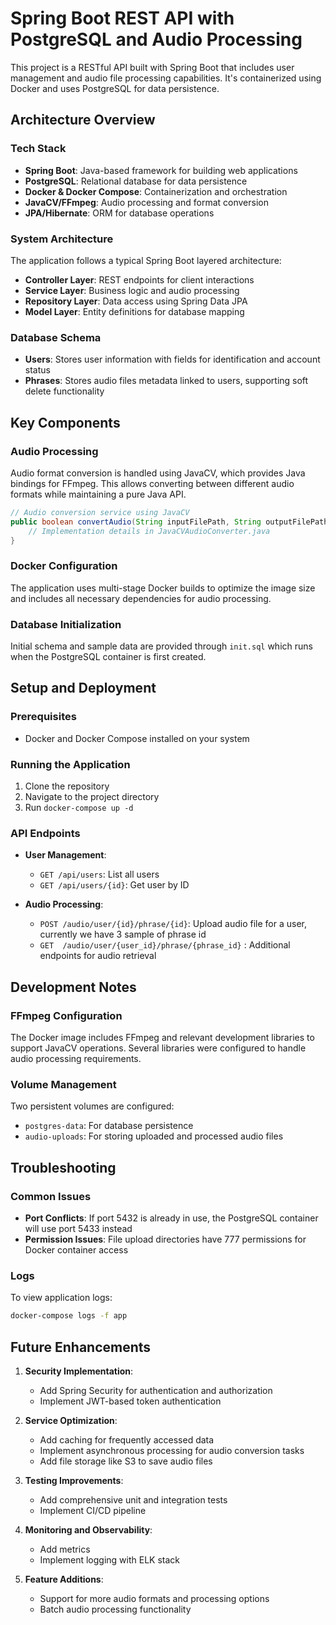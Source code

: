 # Spring Boot REST API with PostgreSQL and Audio Processing

This project is a RESTful API built with Spring Boot that includes user management and audio file processing capabilities. It's containerized using Docker and uses PostgreSQL for data persistence.

## Architecture Overview

### Tech Stack
- **Spring Boot**: Java-based framework for building web applications
- **PostgreSQL**: Relational database for data persistence
- **Docker & Docker Compose**: Containerization and orchestration
- **JavaCV/FFmpeg**: Audio processing and format conversion
- **JPA/Hibernate**: ORM for database operations

### System Architecture
The application follows a typical Spring Boot layered architecture:
- **Controller Layer**: REST endpoints for client interactions
- **Service Layer**: Business logic and audio processing
- **Repository Layer**: Data access using Spring Data JPA
- **Model Layer**: Entity definitions for database mapping

### Database Schema
- **Users**: Stores user information with fields for identification and account status
- **Phrases**: Stores audio files metadata linked to users, supporting soft delete functionality

## Key Components

### Audio Processing
Audio format conversion is handled using JavaCV, which provides Java bindings for FFmpeg. This allows converting between different audio formats while maintaining a pure Java API.

```java
// Audio conversion service using JavaCV
public boolean convertAudio(String inputFilePath, String outputFilePath) throws IOException {
    // Implementation details in JavaCVAudioConverter.java
}
```

### Docker Configuration
The application uses multi-stage Docker builds to optimize the image size and includes all necessary dependencies for audio processing.

### Database Initialization
Initial schema and sample data are provided through `init.sql` which runs when the PostgreSQL container is first created.

## Setup and Deployment

### Prerequisites
- Docker and Docker Compose installed on your system

### Running the Application
1. Clone the repository
2. Navigate to the project directory
3. Run `docker-compose up -d`

### API Endpoints
- **User Management**: 
  - `GET /api/users`: List all users
  - `GET /api/users/{id}`: Get user by ID

- **Audio Processing**:
  - `POST /audio/user/{id}/phrase/{id}`: Upload audio file for a user, currently we have 3 sample of phrase id
  - `GET  /audio/user/{user_id}/phrase/{phrase_id}` : Additional endpoints for audio retrieval

## Development Notes

### FFmpeg Configuration
The Docker image includes FFmpeg and relevant development libraries to support JavaCV operations. Several libraries were configured to handle audio processing requirements.

### Volume Management
Two persistent volumes are configured:
- `postgres-data`: For database persistence
- `audio-uploads`: For storing uploaded and processed audio files

## Troubleshooting

### Common Issues
- **Port Conflicts**: If port 5432 is already in use, the PostgreSQL container will use port 5433 instead
- **Permission Issues**: File upload directories have 777 permissions for Docker container access

### Logs
To view application logs:
```bash
docker-compose logs -f app
```

## Future Enhancements

1. **Security Implementation**:
   - Add Spring Security for authentication and authorization
   - Implement JWT-based token authentication

2. **Service Optimization**:
   - Add caching for frequently accessed data
   - Implement asynchronous processing for audio conversion tasks
   - Add file storage like S3 to save audio files

3. **Testing Improvements**:
   - Add comprehensive unit and integration tests
   - Implement CI/CD pipeline

4. **Monitoring and Observability**:
   - Add metrics
   - Implement logging with ELK stack

5. **Feature Additions**:
   - Support for more audio formats and processing options
   - Batch audio processing functionality
